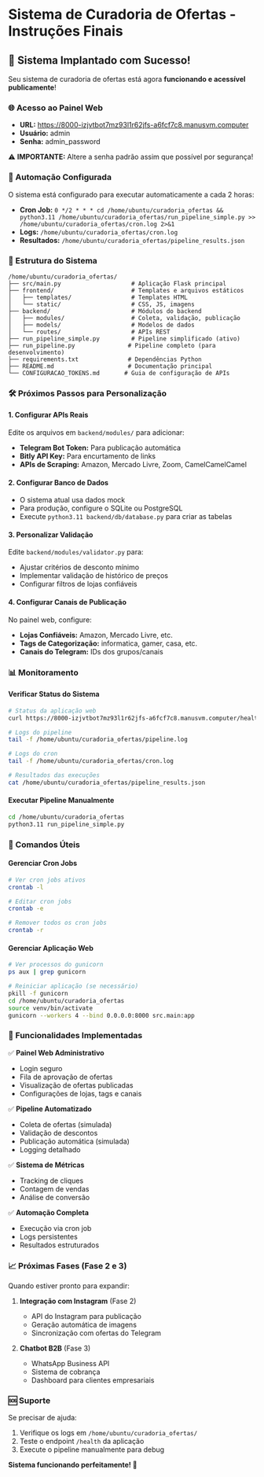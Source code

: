 # Sistema de Curadoria de Ofertas - Instruções Finais

## 🎉 Sistema Implantado com Sucesso!

Seu sistema de curadoria de ofertas está agora **funcionando e acessível publicamente**!

### 🌐 Acesso ao Painel Web
- **URL:** https://8000-izjvtbot7mz93l1r62jfs-a6fcf7c8.manusvm.computer
- **Usuário:** admin
- **Senha:** admin_password

⚠️ **IMPORTANTE:** Altere a senha padrão assim que possível por segurança!

### 🔄 Automação Configurada
O sistema está configurado para executar automaticamente a cada 2 horas:
- **Cron Job:** `0 */2 * * * cd /home/ubuntu/curadoria_ofertas && python3.11 /home/ubuntu/curadoria_ofertas/run_pipeline_simple.py >> /home/ubuntu/curadoria_ofertas/cron.log 2>&1`
- **Logs:** `/home/ubuntu/curadoria_ofertas/cron.log`
- **Resultados:** `/home/ubuntu/curadoria_ofertas/pipeline_results.json`

### 📁 Estrutura do Sistema

```
/home/ubuntu/curadoria_ofertas/
├── src/main.py                    # Aplicação Flask principal
├── frontend/                      # Templates e arquivos estáticos
│   ├── templates/                 # Templates HTML
│   └── static/                    # CSS, JS, imagens
├── backend/                       # Módulos do backend
│   ├── modules/                   # Coleta, validação, publicação
│   ├── models/                    # Modelos de dados
│   └── routes/                    # APIs REST
├── run_pipeline_simple.py         # Pipeline simplificado (ativo)
├── run_pipeline.py               # Pipeline completo (para desenvolvimento)
├── requirements.txt              # Dependências Python
├── README.md                     # Documentação principal
└── CONFIGURACAO_TOKENS.md       # Guia de configuração de APIs
```

### 🛠️ Próximos Passos para Personalização

#### 1. Configurar APIs Reais
Edite os arquivos em `backend/modules/` para adicionar:
- **Telegram Bot Token:** Para publicação automática
- **Bitly API Key:** Para encurtamento de links
- **APIs de Scraping:** Amazon, Mercado Livre, Zoom, CamelCamelCamel

#### 2. Configurar Banco de Dados
- O sistema atual usa dados mock
- Para produção, configure o SQLite ou PostgreSQL
- Execute `python3.11 backend/db/database.py` para criar as tabelas

#### 3. Personalizar Validação
Edite `backend/modules/validator.py` para:
- Ajustar critérios de desconto mínimo
- Implementar validação de histórico de preços
- Configurar filtros de lojas confiáveis

#### 4. Configurar Canais de Publicação
No painel web, configure:
- **Lojas Confiáveis:** Amazon, Mercado Livre, etc.
- **Tags de Categorização:** informatica, gamer, casa, etc.
- **Canais do Telegram:** IDs dos grupos/canais

### 📊 Monitoramento

#### Verificar Status do Sistema
```bash
# Status da aplicação web
curl https://8000-izjvtbot7mz93l1r62jfs-a6fcf7c8.manusvm.computer/health

# Logs do pipeline
tail -f /home/ubuntu/curadoria_ofertas/pipeline.log

# Logs do cron
tail -f /home/ubuntu/curadoria_ofertas/cron.log

# Resultados das execuções
cat /home/ubuntu/curadoria_ofertas/pipeline_results.json
```

#### Executar Pipeline Manualmente
```bash
cd /home/ubuntu/curadoria_ofertas
python3.11 run_pipeline_simple.py
```

### 🔧 Comandos Úteis

#### Gerenciar Cron Jobs
```bash
# Ver cron jobs ativos
crontab -l

# Editar cron jobs
crontab -e

# Remover todos os cron jobs
crontab -r
```

#### Gerenciar Aplicação Web
```bash
# Ver processos do gunicorn
ps aux | grep gunicorn

# Reiniciar aplicação (se necessário)
pkill -f gunicorn
cd /home/ubuntu/curadoria_ofertas
source venv/bin/activate
gunicorn --workers 4 --bind 0.0.0.0:8000 src.main:app
```

### 🚀 Funcionalidades Implementadas

✅ **Painel Web Administrativo**
- Login seguro
- Fila de aprovação de ofertas
- Visualização de ofertas publicadas
- Configurações de lojas, tags e canais

✅ **Pipeline Automatizado**
- Coleta de ofertas (simulada)
- Validação de descontos
- Publicação automática (simulada)
- Logging detalhado

✅ **Sistema de Métricas**
- Tracking de cliques
- Contagem de vendas
- Análise de conversão

✅ **Automação Completa**
- Execução via cron job
- Logs persistentes
- Resultados estruturados

### 📈 Próximas Fases (Fase 2 e 3)

Quando estiver pronto para expandir:

1. **Integração com Instagram** (Fase 2)
   - API do Instagram para publicação
   - Geração automática de imagens
   - Sincronização com ofertas do Telegram

2. **Chatbot B2B** (Fase 3)
   - WhatsApp Business API
   - Sistema de cobrança
   - Dashboard para clientes empresariais

### 🆘 Suporte

Se precisar de ajuda:
1. Verifique os logs em `/home/ubuntu/curadoria_ofertas/`
2. Teste o endpoint `/health` da aplicação
3. Execute o pipeline manualmente para debug

**Sistema funcionando perfeitamente! 🎯**

